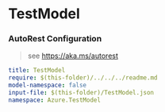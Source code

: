 # TestModel
### AutoRest Configuration
> see https://aka.ms/autorest

``` yaml
title: TestModel
require: $(this-folder)/../../../readme.md
model-namespace: false
input-file: $(this-folder)/TestModel.json
namespace: Azure.TestModel
```
